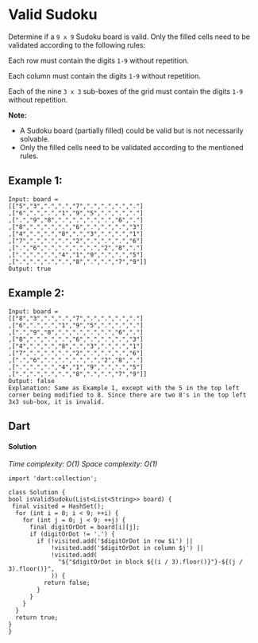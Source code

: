 # Valid Sudoku
Determine if a `9 x 9` Sudoku board is valid. Only the filled cells need to be validated according to the following rules:

Each row must contain the digits `1-9` without repetition.

Each column must contain the digits `1-9` without repetition.

Each of the nine `3 x 3` sub-boxes of the grid must contain the digits `1-9` without repetition.

**Note:**
-  A Sudoku board (partially filled) could be valid but is not necessarily solvable.
- Only the filled cells need to be validated according to the mentioned rules.

## Example 1:
```
Input: board =
[["5","3",".",".","7",".",".",".","."]
,["6",".",".","1","9","5",".",".","."]
,[".","9","8",".",".",".",".","6","."]
,["8",".",".",".","6",".",".",".","3"]
,["4",".",".","8",".","3",".",".","1"]
,["7",".",".",".","2",".",".",".","6"]
,[".","6",".",".",".",".","2","8","."]
,[".",".",".","4","1","9",".",".","5"]
,[".",".",".",".","8",".",".","7","9"]]
Output: true
```
## Example 2:
```
Input: board =
[["8","3",".",".","7",".",".",".","."]
,["6",".",".","1","9","5",".",".","."]
,[".","9","8",".",".",".",".","6","."]
,["8",".",".",".","6",".",".",".","3"]
,["4",".",".","8",".","3",".",".","1"]
,["7",".",".",".","2",".",".",".","6"]
,[".","6",".",".",".",".","2","8","."]
,[".",".",".","4","1","9",".",".","5"]
,[".",".",".",".","8",".",".","7","9"]]
Output: false
Explanation: Same as Example 1, except with the 5 in the top left corner being modified to 8. Since there are two 8's in the top left 3x3 sub-box, it is invalid.
```

## Dart
#### Solution

*Time complexity: O(1)*
*Space complexity: O(1)*
```
import 'dart:collection';

class Solution {
bool isValidSudoku(List<List<String>> board) {
 final visited = HashSet();
  for (int i = 0; i < 9; ++i) {
    for (int j = 0; j < 9; ++j) {
      final digitOrDot = board[i][j];
      if (digitOrDot != '.') {
        if (!visited.add('$digitOrDot in row $i') ||
            !visited.add('$digitOrDot in column $j') ||
            !visited.add(
              "${"$digitOrDot in block ${(i / 3).floor()}"}-${(j / 3).floor()}",
            )) {
          return false;
        }
      }
    }
  }
  return true;
}
}
```
